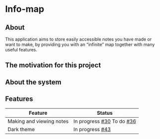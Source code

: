 # Info-map

## About
This application aims to store easily accessible notes you have made or want to make, by providing you with an “infinite” map together with many useful features.

## The motivation for this project

 <!-- aimthat it's an extension of your brain,
The idea of this project is that it's an extension of your brain, by having one or more map's that store notes. The map itself is “infinite" and you can place your notes wherever you like. You can structure notes by linking/referencing them to each other and make the notes look however you want. This project will also focus on how you can make- and go threw notes as efficiently as possible and by minimizing mouse clicks and overall steps to create whatever you need. With features like a quick search that brings to the note you want you can navigate quickly between every note. -->

## About the system
<!-- ![container-diagram](out/diagrams/container/C4_Elements.png) -->

## Features
| Feature | Status |
| ------- | ------ |
| Making and viewing notes | In progress [#30](https://github.com/FHICT-S-Koen/info-map/issues/30) To do [#36](https://github.com/FHICT-S-Koen/info-map/issues/36) |
| Dark theme | In progress [#43](https://github.com/FHICT-S-Koen/info-map/issues/43) |

